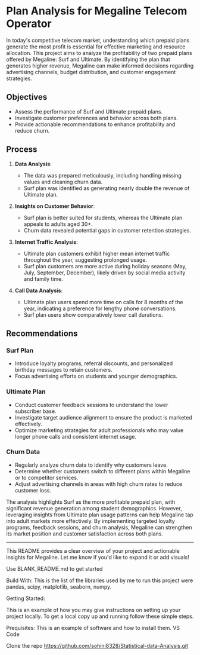
# Plan Analysis for Megaline Telecom Operator

In today's competitive telecom market, understanding which prepaid plans generate the most profit is essential for effective marketing and resource allocation. This project aims to analyze the profitability of two prepaid plans offered by Megaline: Surf and Ultimate. By identifying the plan that generates higher revenue, Megaline can make informed decisions regarding advertising channels, budget distribution, and customer engagement strategies.

## Objectives
- Assess the performance of Surf and Ultimate prepaid plans.
- Investigate customer preferences and behavior across both plans.
- Provide actionable recommendations to enhance profitability and reduce churn.

## Process
1. **Data Analysis**:
   - The data was prepared meticulously, including handling missing values and cleaning churn data.
   - Surf plan was identified as generating nearly double the revenue of Ultimate plan.

2. **Insights on Customer Behavior**:
   - Surf plan is better suited for students, whereas the Ultimate plan appeals to adults aged 30+.
   - Churn data revealed potential gaps in customer retention strategies.

3. **Internet Traffic Analysis**:
   - Ultimate plan customers exhibit higher mean internet traffic throughout the year, suggesting prolonged usage.
   - Surf plan customers are more active during holiday seasons (May, July, September, December), likely driven by social media activity and family time.

4. **Call Data Analysis**:
   - Ultimate plan users spend more time on calls for 8 months of the year, indicating a preference for lengthy phone conversations.
   - Surf plan users show comparatively lower call durations.

## Recommendations

### Surf Plan
- Introduce loyalty programs, referral discounts, and personalized birthday messages to retain customers.
- Focus advertising efforts on students and younger demographics.

### Ultimate Plan
- Conduct customer feedback sessions to understand the lower subscriber base.
- Investigate target audience alignment to ensure the product is marketed effectively.
- Optimize marketing strategies for adult professionals who may value longer phone calls and consistent internet usage.

### Churn Data
- Regularly analyze churn data to identify why customers leave.
- Determine whether customers switch to different plans within Megaline or to competitor services.
- Adjust advertising channels in areas with high churn rates to reduce customer loss.

The analysis highlights Surf as the more profitable prepaid plan, with significant revenue generation among student demographics. However, leveraging insights from Ultimate plan usage patterns can help Megaline tap into adult markets more effectively. By implementing targeted loyalty programs, feedback sessions, and churn analysis, Megaline can strengthen its market position and customer satisfaction across both plans.

---

This README provides a clear overview of your project and actionable insights for Megaline. Let me know if you'd like to expand it or add visuals!

Use BLANK_README.md to get started

Build With: This is the list of the libraries used by me to run this project were pandas, scipy, matplotlib, seaborn, numpy.

Getting Started:

This is an example of how you may give instructions on setting up your project locally. To get a local copy up and running follow these simple steps.

Prequisites: This is an example of software and how to install them. VS Code

Clone the repo https://github.com/sohini8328/Statistical-data-Analysis.git





